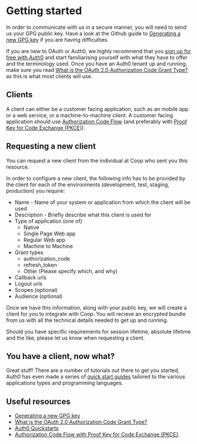 # Getting started

In order to communicate with us in a secure manner, you will need to send us your GPG public key. Have a look at the Github guide to [Generating a new GPG key](https://docs.github.com/en/github/authenticating-to-github/generating-a-new-gpg-key) if you are having difficulties.

If you are new to OAuth or Auth0, we highly recommend that you [sign up for free with Auth0](https://auth0.com/signup) and start familiarising yourself with what they have to offer and the terminology used. Once you have an Auth0 tenant up and running, make sure you read [What is the OAuth 2.0 Authorization Code Grant Type?](https://developer.okta.com/blog/2018/04/10/oauth-authorization-code-grant-type) as this is what most clients will use.

## Clients

A client can either be a customer facing application, such as an mobile app or a web service, or a machine-to-machine client. A customer facing application should use [Authorization Code Flow](https://auth0.com/docs/flows/call-your-api-using-the-authorization-code-flow) (and preferably with [Proof Key for Code Exchange (PKCE)](https://auth0.com/docs/flows/call-your-api-using-the-authorization-code-flow-with-pkce)). 


## Requesting a new client
You can request a new client from the individual at Coop who sent you this resource. 

In order to configure a new client, the following info has to be provided by the client for each of the environments (development, test, staging, production) you require:

* Name - Name of your system or application from which the client will be used
* Description - Briefly describe what this client is used for
* Type of application (one of)
  * Native
  * Single Page Web app
  * Regular Web app
  * Machine to Machine
* Grant types
  * authorization_code
  * refresh_token
  * Other (Please specify which, and why)
* Callback urls
* Logout urls
* Scopes (optional)
* Audience (optional)

Once we have this information, along with your public key, we will create a client for you to integrate with Coop. You will recieve an encrypted bundle from us with all the technical details needed to get up and running.

Should you have specific requirements for session lifetime, absolute lifetime and the like, please let us know when requesting a client.

## You have a client, now what?

Great stuff! There are a number of tutorials out there to get you started, Auth0 has even made a series of [quick start guides](https://auth0.com/docs/quickstarts) tailored to the various applications types and programming languages. 

## Useful resources
* [Generating a new GPG key](https://docs.github.com/en/github/authenticating-to-github/generating-a-new-gpg-key)
* [What is the OAuth 2.0 Authorization Code Grant Type?](https://developer.okta.com/blog/2018/04/10/oauth-authorization-code-grant-type)
* [Auth0 Quickstarts](https://auth0.com/docs/quickstarts)
* [Authorization Code Flow with Proof Key for Code Exchange (PKCE)](https://auth0.com/docs/flows/call-your-api-using-the-authorization-code-flow-with-pkce). 
